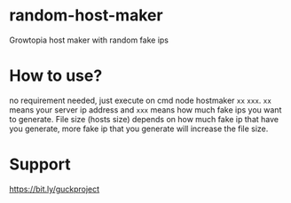 # random-host-maker
Growtopia host maker with random fake ips

# How to use?
no requirement needed, just execute on cmd node hostmaker `xx` `xxx`. 
``xx`` means your server ip address and `xxx` means how much fake ips you want to generate. File size (hosts size) depends on how much fake ip that have you generate, more fake ip that you generate  will increase the file size.

# Support
https://bit.ly/guckproject
